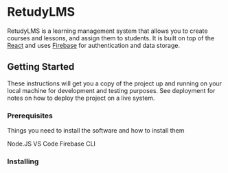 # RetudyLMS

RetudyLMS is a learning management system that allows you to create courses and lessons, and assign them to students. It is built on top of the [React](https://reactjs.org/) and uses [Firebase](https://firebase.google.com/) for authentication and data storage.

## Getting Started

These instructions will get you a copy of the project up and running on your local machine for development and testing purposes. See deployment for notes on how to deploy the project on a live system.

### Prerequisites

Things you need to install the software and how to install them

Node.JS
VS Code
Firebase CLI

### Installing



